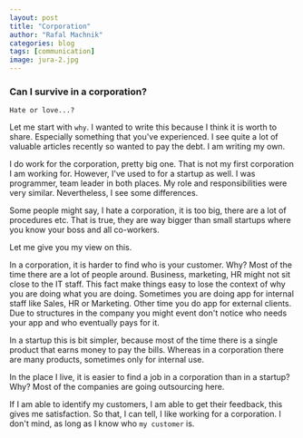 ```yaml
---
layout: post
title: "Corporation"
author: "Rafal Machnik"
categories: blog
tags: [communication]
image: jura-2.jpg
---
```

### Can I survive in a corporation?

`Hate or love...?`

Let me start with `why`. 
I wanted to write this because I think it is worth to share. Especially something that you've experienced.
I see quite a lot of valuable articles recently so wanted to pay the debt. I am writing my own.

I do work for the corporation, pretty big one. That is not my first corporation I am working for. 
However, I've used to for a startup as well. I was programmer, team leader in both places. 
My role and responsibilities were very similar. Nevertheless, I see some differences.

Some people might say, I hate a corporation, it is too big, there are a lot of procedures etc. That is true, they are
way bigger than small startups where you know your boss and all co-workers. 

Let me give you my view on this.

In a corporation, it is harder to find who is your customer. Why? Most of the time there are a lot of people around.
Business, marketing, HR might not sit close to the IT staff. This fact make things easy to lose the context of why 
you are doing what you are doing.
Sometimes you are doing app for internal staff like Sales, HR or Marketing. Other time you do app for external clients.
Due to structures in the company you might event don't notice who needs your app and who eventually pays for it.

In a startup this is bit simpler, because most of the time there is a single product that earns money to pay the bills. 
Whereas in a corporation there are many products, sometimes only for internal use.

In the place I live, it is easier to find a job in a corporation than in a startup? Why? Most of the companies are going 
outsourcing here.

If I am able to identify my customers, I am able to get their feedback, this gives me satisfaction.
So that, I can tell, I like working for a corporation. I don't mind, as long as I know who `my customer` is.